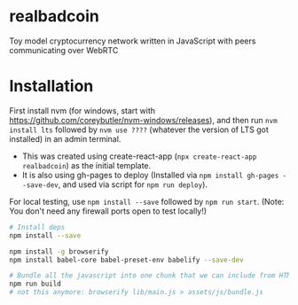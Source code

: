 # realbadcoin
Toy model cryptocurrency network written in JavaScript with peers communicating over WebRTC

# Installation

First install nvm (for windows, start with https://github.com/coreybutler/nvm-windows/releases),
and then run `nvm install lts` followed by `nvm use ????` (whatever the version of LTS got installed) in an admin terminal.

* This was created using create-react-app (`npx create-react-app realbadcoin`) as the initial template.
* It is also using gh-pages to deploy (Installed via `npm install gh-pages --save-dev`, and used via script for `npm run deploy`).

For local testing, use `npm install --save` followed by `npm run start`. (Note: You don't need any firewall ports open to test locally!)

```bash
# Install deps
npm install --save

npm install -g browserify
npm install babel-core babel-preset-env babelify --save-dev

# Bundle all the javascript into one chunk that we can include from HTML
npm run build
# not this anymore: browserify lib/main.js > assets/js/bundle.js
```
